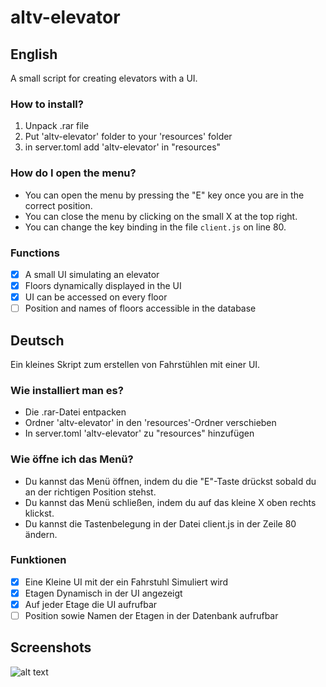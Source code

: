 # altv-elevator

## English

A small script for creating elevators with a UI.

### How to install?

1. Unpack .rar file
2. Put 'altv-elevator' folder to your 'resources' folder
3. in server.toml add 'altv-elevator' in "resources"

### How do I open the menu?

- You can open the menu by pressing the "E" key once you are in the correct position.
- You can close the menu by clicking on the small X at the top right.
- You can change the key binding in the file `client.js` on line 80.

### Functions

- [x] A small UI simulating an elevator
- [x] Floors dynamically displayed in the UI
- [x] UI can be accessed on every floor
- [ ] Position and names of floors accessible in the database

## Deutsch

Ein kleines Skript zum erstellen von Fahrstühlen mit einer UI.

### Wie installiert man es?

- Die .rar-Datei entpacken
- Ordner 'altv-elevator' in den 'resources'-Ordner verschieben
- In server.toml 'altv-elevator' zu "resources" hinzufügen

### Wie öffne ich das Menü?

- Du kannst das Menü öffnen, indem du die "E"-Taste drückst sobald du an der richtigen Position stehst.
- Du kannst das Menü schließen, indem du auf das kleine X oben rechts klickst.
- Du kannst die Tastenbelegung in der Datei client.js in der Zeile 80 ändern.

### Funktionen

- [x] Eine Kleine UI mit der ein Fahrstuhl Simuliert wird
- [x] Etagen Dynamisch in der UI angezeigt
- [x] Auf jeder Etage die UI aufrufbar
- [ ] Position sowie Namen der Etagen in der Datenbank aufrufbar

## Screenshots

![alt text](https://i.imgur.com/RhjRg4V.png)
